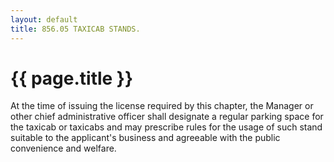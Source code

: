 ```yaml
---
layout: default 
title: 856.05 TAXICAB STANDS.
---
```


{{ page.title }}
================

At the time of issuing the license required by this chapter, the Manager
or other chief administrative officer shall designate a regular parking
space for the taxicab or taxicabs and may prescribe rules for the usage
of such stand suitable to the applicant's business and agreeable with
the public convenience and welfare.
